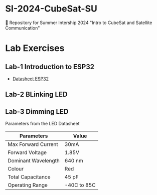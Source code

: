 # SI-2024-CubeSat-SU
📡 Repository for Summer Intership 2024 "Intro to CubeSat and Satellite Communication"

# Lab Exercises

## Lab-1 Introduction to ESP32

- [Datasheet ESP32](https://github.com/silicon-sat/SI-2024-CubeSat/blob/main/docs/Datasheet-ESP32.pdf)

## Lab-2 BLinking LED

## Lab-3 Dimming LED

Parameters from the LED Datasheet

| Parameters | Value |
|-------|-------|
| Max Forward Current | 30mA |
| Forward Voltage | 1.85V |
| Dominant Wavelength | 640 nm |
| Colour | Red |
| Total Capacitance | 45 pF |
| Operating Range | -40C to 85C |




